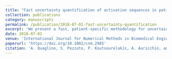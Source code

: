 ```yaml
---
title: "Fast uncertainty quantification of activation sequences in patient-specific cardiac electrophysiology meeting clinical time constraints"
collection: publications
category: manuscripts
permalink: /publication/2018-07-01-fast-uncertainty-quantification
excerpt: 'We present a fast, patient-specific methodology for uncertainty quantification in electrophysiology, aimed at meeting the time constraints of clinical practitioners. We focus on computing the statistics of the activation map, given the uncertainties associated with the conductivity tensor modeling the fiber orientation in the heart. We use a fast parallel solution method implemented on a graphics processing unit for the eikonal approximation, in order to compute the activation map and to sample the random fiber field with correlation on the basis of geodesic distances. While this enables to perform uncertainty quantification studies with a manageable computational effort, the required time frame still exceeds clinically suitable time expectations. In order to reduce it further by 2 orders of magnitude, we rely on Bayesian multifidelity methods. In particular, we propose a low-fidelity model that is patient-specific and free from the additional training cost associated with reduced models. This is achieved by a sound physics–based simplification of the full eikonal model. The low-fidelity output is then corrected by the standard multifidelity framework. In practice, the complete procedure only requires approximately 100 new runs of our eikonal graphics processing unit solver for producing the sought estimates and their associated credible intervals, enabling a full online analysis in less than 5 minutes.'
date: 2018-07-01
venue: 'International Journal for Numerical Methods in Biomedical Engineering'
paperurl: 'https://doi.org/10.1002/cnm.2985'
citation: 'A. Quaglino, S. Pezzuto, P. Koutsourelakis, A. Auricchio, and R. Krause. (2018). &quot;Fast uncertainty quantification of activation sequences in patient-specific cardiac electrophysiology meeting clinical time constraints.&quot; <i>International Journal for Numerical Methods in Biomedical Engineering</i>, 34(7).'
---
```

